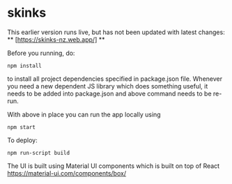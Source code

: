 # skinks

This earlier version runs live, but has not been updated with latest changes:
** [https://skinks-nz.web.app/] **

Before you running, do:
```
npm install 
```
to install all project dependencies specified in package.json file. 
Whenever you need a new dependent JS library which does something useful, 
it needs to be added into package.json and above command needs
to be re-run.

With above in place you can run the app locally using
```
npm start
```
To deploy:
```
npm run-script build
```

The UI is built using Material UI components which is built on top of React
https://material-ui.com/components/box/


